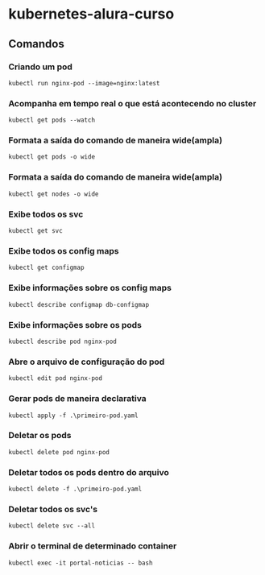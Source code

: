 # kubernetes-alura-curso

## Comandos

### Criando um pod
```
kubectl run nginx-pod --image=nginx:latest
```

### Acompanha em tempo real o que está acontecendo no cluster
```
kubectl get pods --watch
```

### Formata a saída do comando de maneira wide(ampla)
```
kubectl get pods -o wide
```

### Formata a saída do comando de maneira wide(ampla)
```
kubectl get nodes -o wide
```

### Exibe todos os svc
```
kubectl get svc
```

### Exibe todos os config maps
```
kubectl get configmap
```

### Exibe informações sobre os config maps
```
kubectl describe configmap db-configmap
```

### Exibe informações sobre os pods

```
kubectl describe pod nginx-pod
```

### Abre o arquivo de configuração do pod
```
kubectl edit pod nginx-pod
```

### Gerar pods de maneira declarativa
```
kubectl apply -f .\primeiro-pod.yaml
```

### Deletar os pods
```
kubectl delete pod nginx-pod
```

### Deletar todos os pods dentro do arquivo
```
kubectl delete -f .\primeiro-pod.yaml
```

### Deletar todos os svc's
```
kubectl delete svc --all
```

### Abrir o terminal de determinado container
```
kubectl exec -it portal-noticias -- bash
```